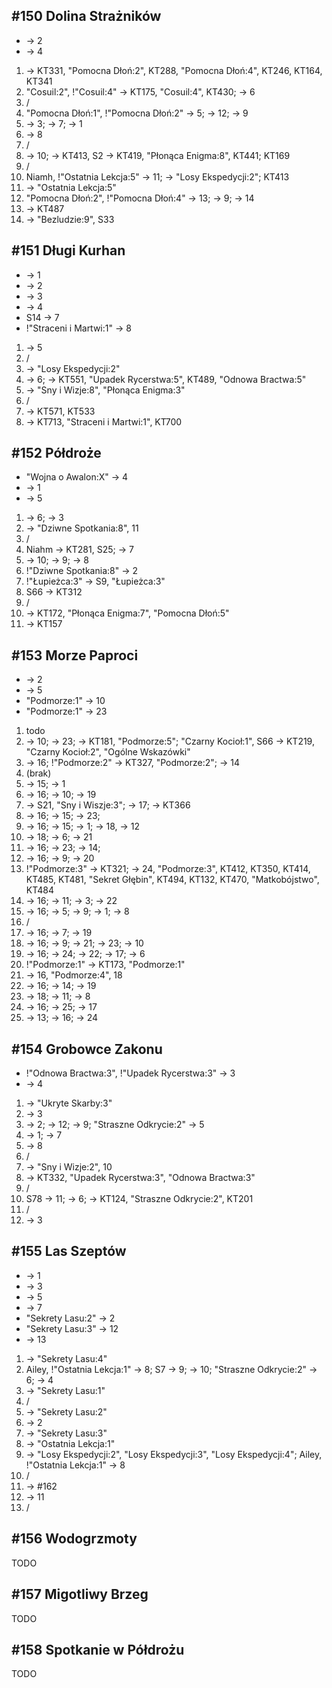 ## #150 Dolina Strażników
* -> 2
* -> 4

1. -> KT331, "Pomocna Dłoń:2", KT288, "Pomocna Dłoń:4", KT246, KT164, KT341
2. "Cosuil:2", !"Cosuil:4" -> KT175, "Cosuil:4", KT430; -> 6
3. /
4. "Pomocna Dłoń:1", !"Pomocna Dłoń:2" -> 5; -> 12; -> 9
5. -> 3; -> 7; -> 1
6. -> 8
7. /
8. -> 10; -> KT413, S2 -> KT419, "Płonąca Enigma:8", KT441; KT169
9. /
10. Niamh, !"Ostatnia Lekcja:5" -> 11; -> "Losy Ekspedycji:2"; KT413
11. -> "Ostatnia Lekcja:5"
12. "Pomocna Dłoń:2", !"Pomocna Dłoń:4" -> 13; -> 9; -> 14
13. -> KT487
14. -> "Bezludzie:9", S33

## #151 Długi Kurhan
* -> 1
* -> 2
* -> 3
* -> 4
* S14 -> 7
* !"Straceni i Martwi:1" -> 8

1. -> 5
2. /
3. -> "Losy Ekspedycji:2"
4. -> 6; -> KT551, "Upadek Rycerstwa:5", KT489, "Odnowa Bractwa:5"
5. -> "Sny i Wizje:8", "Płonąca Enigma:3"
6. /
7. -> KT571, KT533
8. -> KT713, "Straceni i Martwi:1", KT700

## #152 Półdroże
* "Wojna o Awalon:X" -> 4
* -> 1
* -> 5

1. -> 6; -> 3
2. -> "Dziwne Spotkania:8", 11
3. /
4. Niahm -> KT281, S25; -> 7
5. -> 10; -> 9; -> 8
6. !"Dziwne Spotkania:8" -> 2
7. !"Łupieżca:3" -> S9, "Łupieżca:3"
8. S66 -> KT312
9. /
10. -> KT172, "Płonąca Enigma:7", "Pomocna Dłoń:5"
11. -> KT157

## #153 Morze Paproci
* -> 2
* -> 5
* "Podmorze:1" -> 10
* "Podmorze:1" -> 23

1. todo
2. -> 10; -> 23; -> KT181, "Podmorze:5"; "Czarny Kocioł:1", S66 -> KT219, "Czarny Kocioł:2", "Ogólne Wskazówki"
3. -> 16; !"Podmorze:2" -> KT327, "Podmorze:2"; -> 14
4. (brak)
5. -> 15; -> 1
6. -> 16; -> 10; -> 19
7. -> S21, "Sny i Wiszje:3"; -> 17; -> KT366
8. -> 16; -> 15; -> 23;
9. -> 16; -> 15; -> 1; -> 18, -> 12
10. -> 18; -> 6; -> 21
11. -> 16; -> 23; -> 14;
12. -> 16; -> 9; -> 20
13. !"Podmorze:3" -> KT321; -> 24, "Podmorze:3", KT412, KT350, KT414, KT485, KT481, "Sekret Głębin", KT494, KT132, KT470, "Matkobójstwo", KT484
14. -> 16; -> 11; -> 3; -> 22
15. -> 16; -> 5; -> 9; -> 1; -> 8
16. /
17. -> 16; -> 7; -> 19
18. -> 16; -> 9; -> 21; -> 23; -> 10
19. -> 16; -> 24; -> 22; -> 17; -> 6
20. !"Podmorze:1" -> KT173, "Podmorze:1"
21. -> 16, "Podmorze:4", 18
22. -> 16; -> 14; -> 19
23. -> 18; -> 11; -> 8
24. -> 16; -> 25; -> 17
25. -> 13; -> 16; -> 24

## #154 Grobowce Zakonu
* !"Odnowa Bractwa:3", !"Upadek Rycerstwa:3" -> 3
* -> 4

1. -> "Ukryte Skarby:3"
2. -> 3
3. -> 2; -> 12; -> 9; "Straszne Odkrycie:2" -> 5
4. -> 1; -> 7
5. -> 8
6. /
7. -> "Sny i Wizje:2", 10
8. -> KT332, "Upadek Rycerstwa:3", "Odnowa Bractwa:3"
9. /
10. S78 -> 11; -> 6; -> KT124, "Straszne Odkrycie:2", KT201
11. /
12. -> 3

## #155 Las Szeptów
* -> 1
* -> 3
* -> 5
* -> 7
* "Sekrety Lasu:2" -> 2
* "Sekrety Lasu:3" -> 12
* -> 13

1. -> "Sekrety Lasu:4"
2. Ailey, !"Ostatnia Lekcja:1" -> 8; S7 -> 9; -> 10; "Straszne Odkrycie:2" -> 6; -> 4
3. -> "Sekrety Lasu:1"
4. /
5. -> "Sekrety Lasu:2"
6. -> 2
7. -> "Sekrety Lasu:3"
8. -> "Ostatnia Lekcja:1"
9. -> "Losy Ekspedycji:2", "Losy Ekspedycji:3", "Losy Ekspedycji:4"; Ailey, !"Ostatnia Lekcja:1" -> 8
10. /
11. -> #162
12. -> 11
13. /

## #156 Wodogrzmoty
TODO

## #157 Migotliwy Brzeg
TODO

## #158 Spotkanie w Półdrożu
TODO
